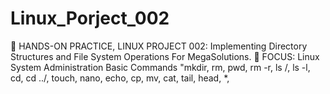 # Linux_Porject_002
🔶 HANDS-ON PRACTICE, LINUX PROJECT 002: Implementing Directory Structures and File System Operations For MegaSolutions.
🔶 FOCUS: Linux System Administration Basic Commands
 "mkdir, rm, pwd, rm -r, ls /, ls -l, cd, cd ../, touch, nano, echo, cp, mv, cat, tail, head, *, 
